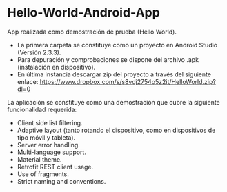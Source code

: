 # Hello-World-Android-App
App realizada como demostración de prueba (Hello World).

- La primera carpeta se constituye como un proyecto en Android Studio (Versión 2.3.3).
- Para depuración y comprobaciones se dispone del archivo .apk (instalación en dispositivo).
- En última instancia descargar zip del proyecto a través del siguiente enlace:
  https://www.dropbox.com/s/s8vdj2754o5z2it/HelloWorld.zip?dl=0
  
La aplicación se constituye como una demostración que cubre la siguiente funcionalidad requerida:

- Client side list filtering.
- Adaptive layout (tanto rotando el dispositivo, como en dispositivos de tipo móvil y tableta).
- Server error handling.
- Multi-language support.
- Material theme.
- Retrofit REST client usage.
- Use of fragments.
- Strict naming and conventions.
